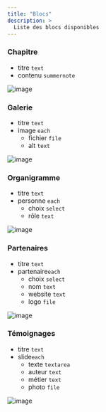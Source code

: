 ```yaml
---
title: "Blocs"
description: >
  Liste des blocs disponibles
---
```


### Chapitre
* titre ```text```
* contenu ```summernote```

![image](https://user-images.githubusercontent.com/4457294/160695826-f30b32bf-3434-4bd6-9f1e-ba42de91fec1.png)


### Galerie
* titre ```text```
* image ```each```
  * fichier ```file```
  * alt ```text```

![image](https://user-images.githubusercontent.com/4457294/160696042-2ef6aa5d-3135-4c60-ab8b-c373743220cf.png)


### Organigramme
* titre ```text```
* personne ```each```
  * choix ```select```
  * rôle ```text```

![image](https://user-images.githubusercontent.com/4457294/160695968-2d180031-fee0-4cfa-bc4a-d5ce438fb6bb.png)


### Partenaires
* titre ```text```
* partenaire```each```
  * choix ```select```
  * nom ```text```
  * website ```text```
  * logo ```file```

![image](https://user-images.githubusercontent.com/4457294/160695991-7349a7ee-d4b1-4b34-b785-068cdbf2ed1d.png)


### Témoignages
* titre ```text```
* slide```each```
  * texte ```textarea```
  * auteur ```text```
  * métier ```text```
  * photo ```file```

![image](https://user-images.githubusercontent.com/4457294/160696175-820e9ed0-3ce7-4a9b-bdca-44fb432812f9.png)
